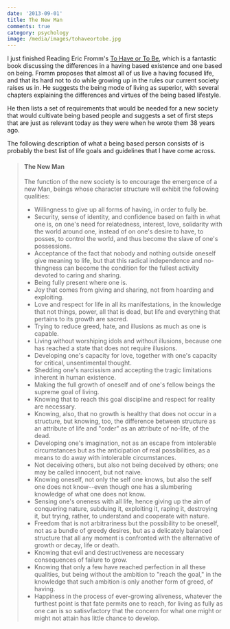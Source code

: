 ```yaml
---
date: '2013-09-01'
title: The New Man
comments: true
category: psychology
image: /media/images/tohaveortobe.jpg
---
```

I just finished Reading Eric Fromm's [To Have or To Be][wiki], which is a fantastic book discussing the differences in a having based existence and one based on being.  Fromm proposes that almost all of us live a having focused life, and that its hard not to do while growing up in the rules our current society raises us in.  He suggests the being mode of living as superior, with several chapters explaining the differences and virtues of the being based lifestyle.

He then lists a set of requirements that would be needed for a new society that would cultivate being based people and suggests a set of first steps that are just as relevant today as they were when he wrote them 38 years ago.

The following description of what a being based person consists of is probably the best list of life goals and guidelines that I have come across.  

> #### The New Man
> The function of the new society is to encourage the emergence of a new Man, beings whose character structure will exhibit the following qualities:
>
> * Willingness to give up all forms of having, in order to fully be.
> * Security, sense of identity, and confidence based on  faith in what one is, on one's need for relatedness, interest, love, solidarity with the world around one, instead of on one's desire to have, to posses, to control the world, and thus become the slave of one's possessions.
> * Acceptance of the fact that nobody and nothing outside oneself give meaning to life, but that this radical independence and no-thingness can become the condition for the fullest activity devoted to caring and sharing.
> * Being fully present where one is.
> * Joy that comes from giving and sharing, not from hoarding and exploiting.
> * Love and respect for life in all its manifestations, in the knowledge that not things, power, all that is dead, but life and everything that pertains to its growth are sacred.
> * Trying to reduce greed, hate, and illusions as much as one is capable.
> * Living without worshiping idols and without illusions, because one has reached a state that does not require illusions.
> * Developing one's capacity for love, together with one's capacity for critical, unsentimental thought.
> * Shedding one's narcissism and accepting the tragic limitations inherent in human existence.
> * Making the full growth of oneself and of one's fellow beings the supreme goal of living.
> * Knowing that to reach this goal discipline and respect for reality are necessary.
> * Knowing, also, that no growth is healthy that does not occur in a structure, but knowing, too, the difference between structure as an attribute of life and "order" as an attribute of no-life, of the dead.
> * Developing one's imagination, not as an escape from intolerable circumstances but as the anticipation of real possibilities, as a means to do away with intolerable circumstances.
> * Not deceiving others, but also not being deceived by others; one may be called innocent, but not naive.
> * Knowing oneself, not only the self one knows, but also the self one does not know--even though one has a slumbering knowledge of what one does not know.
> * Sensing one's oneness with all life, hence giving up the aim of conquering nature, subduing it, exploiting it, raping it, destroying it, but trying, rather, to understand and cooperate with nature.
> * Freedom that is not arbitrariness but the possibility to be oneself, not as a bundle of greedy desires, but as a delicately balanced structure that all any moment is confronted with the alternative of growth or decay, life or death.
> * Knowing that evil and destructiveness are necessary consequences of failure to grow.
> * Knowing that only a few have reached perfection in all these qualities, but being without the ambition to "reach the goal," in the knowledge that such ambition is only another form of greed, of having.
> * Happiness in the process of ever-growing aliveness, whatever the furthest point is that fate permits one to reach, for living as fully as one can is so satisvfactory that the concern for what one might or might not attain has little chance to develop.



[wiki]: http://en.wikipedia.org/wiki/To_Have_or_to_Be%3F "To Have or to Be Wikipedia"
[amazon]: http://www.amazon.com/Have-Be-Bloomsbury-Revelations/dp/178093680X